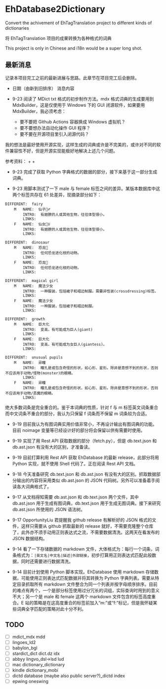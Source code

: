 # EhDatabase2Dictionary
Convert the achivement of EhTagTranslation project to different kinds of dictionaries

将 EhTagTranslation 项目的成果转换为各种格式的词典

This project is only in Chinese and i18n would be a super long shot.

## 最新消息
记录本项目完工之前的最新进展与思路。此章节在项目完工后会删除。

+ 日期（由新到旧排序） 消息内容

+ 9-23 阅读了 MDict txt 格式的初步制作方法。mdx 格式词典的生成要用到 MdxBuilder，这是仅使用于 Windows 下的 GUI 闭源软件，如果要用 MdxBuilder，我必须考虑：

    + 要不要把 Github Actions 容器换成 Windows 虚拟机？
    + 要不要想办法自动化操作 GUI 程序？
    + 要不要在开源项目里引入闭源代码？

我的想法是最好使用开源实现，这样生成的词典或许是不完美的，或许对不同的软件兼容性不好，但是开源实现能极好地解决上述几个问题。

参考资料：
    + [](https://github.com/zhansliu/writemdict)
    + [](https://forum.freemdict.com/t/topic/774)

+ 9-23 完成了获取 Python 字典格式的数据的部分，接下来基于这一部分生成词典。

+ 9-23 用脚本测试了一下 male 与 female 标签之间的差异。某版本数据库中这两个标签共存在 61 处差异，现摘录部分如下：

```
DIFFERENT:  fairy
    M   NAME:  仙子🧚‍♂️
        INTRO:  有翅膀的人或其他生物，往往体型很小。
        LINKS:
    F   NAME:  仙女🧚‍♀️
        INTRO:  有翅膀的人或其他生物，往往体型很小。
        LINKS:

DIFFERENT:  dinosaur
    M   NAME:  恐龙🦖
        INTRO:  任何恐龙进化枝的动物。
        LINKS:
    F   NAME:  恐龙🦕
        INTRO:  任何恐龙进化枝的动物。
        LINKS:

DIFFERENT:  magical girl
    M   NAME:  魔法少女
        INTRO:  一种服装，包括裙子和褶边制服。需要异性装(crossdressing)标签。
        LINKS:
    F   NAME:  魔法少女
        INTRO:  一种服装，包括裙子和褶边制服。
        LINKS:

DIFFERENT:  growth
    M   NAME:  巨大化
        INTRO:  变高，有可能成为巨人(giant)
        LINKS:
    F   NAME:  巨大化
        INTRO:  变高，有可能成为女巨人(giantess)。
        LINKS:

DIFFERENT:  unusual pupils
    M   NAME:  异瞳
        INTRO:  瞳孔是或包含奇怪的形状，如心形、星形。除非是意想不到的形状，否则不应该用于动物/怪物(monster)的眼睛。
        LINKS:
    F   NAME:  异瞳
        INTRO:  瞳孔是或包含奇怪的形状，如心形、星形。除非是意想不到的形状，否则不应该用于动物/恶魔的眼睛。
        LINKS:
```

绝大多数词条是完全重合的。鉴于本词典的性质，针对 f 与 m 标签英文词条重合而中文词条不重合的部分，我认为只保留 f 词条而不保留 m 词条较为合适。

+ 9-19 目前我认为有图词典实用价值非常小，不再设计输出有图词典的功能。目前 noimage 变量等已经设计好的部分将会保留以供有需要时使用。

+ 9-19 实现了用 Rest API 获取数据的部分（fetch.py），但是 db.text.json 和 db.ast.json 有没有大的区别，才准备读。

+ 9-19 目前打算利用 Rest API 获取 EhDatabase 的最新 release，此部分将用 Python 实现，就不使用 Shell 代码了。正在阅读 Rest API 文档。

+ 9-18 今天准备研究 db.text.json 和 db.ast.json 有没有大的区别。抓取数据部分输出的内容将采用类似 db.ast.json 的 JSON 代码树。另外可以准备着手阅读各大词典格式了。

+ 9-17 从文档得知需要 db.ast.json 和 db.text.json 两个文件，其中 db.ast.json 用于生成有图词典，db.text.json 用于生成无图词典。接下来研究 db.ast.json 所使用的 JSON 语法树。

+ 9-17 OpportunityLiu 君提醒我 github release 有解析好的 JSON 格式的文件，这样只需要从 github 抓取最新的 release 就好，不需要克隆整个仓库了，此外亦不须手动用正则表达式之流，不需要数据清洗。这两天在看发布的 JSON 数据结构。

+ 9-14 看了一下存储数据的 markdown 文件，大体格式为：每行一个词条，词条格式为：`|英文名|中文名|描述|外部链接`，初步打算用正则表达式匹配此般数据，同时还需要进行数据清洗。

+ 9-14 目前计划使用 Python 脚本实现。EhDatabase 使用 markdown 存储数据，可能使用正则表达式匹配数据并将其转换为 Python 字典列表。需要从特定目录抓取所有 markdown 文件整合为同一个列表并按字母顺序排序。目前的难点有两个，一个是部分标签使用过分冗长的词组，实际查询时用到的意义不大；另一个是 male 和 female 这两个 markdown 文件包含的标签高度重合。E 站的策略是在这高度重合的标签前加入“m:”或“f:”标记，但是我怀疑某些词典全字匹配的策略对此十分不利。

## TODO
- [ ] mdict_mdx mdd
- [ ] lingoes_ld2
- [ ] babylon_bgl
- [ ] stardict_dict dict.dz idx
- [ ] abbyy lingvo_dsl->lsd lud
- [ ] mac dictionary_dictionary
- [ ] kindle dictionary_mobi
- [ ] dictd database (maybe also public server?)_dictd index
- [ ] epwing oneswing